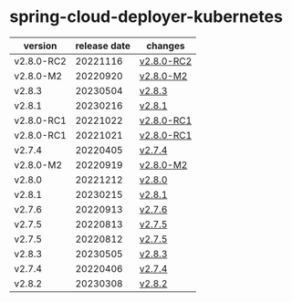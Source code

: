 # spring-cloud-deployer-kubernetes	


|version|release date|changes|
|---|---|---|
|v2.8.0-RC2|20221116|[v2.8.0-RC2](./v2.8.0-RC2-20221116.md)|
|v2.8.0-M2|20220920|[v2.8.0-M2](./v2.8.0-M2-20220920.md)|
|v2.8.3|20230504|[v2.8.3](./v2.8.3-20230504.md)|
|v2.8.1|20230216|[v2.8.1](./v2.8.1-20230216.md)|
|v2.8.0-RC1|20221022|[v2.8.0-RC1](./v2.8.0-RC1-20221022.md)|
|v2.8.0-RC1|20221021|[v2.8.0-RC1](./v2.8.0-RC1-20221021.md)|
|v2.7.4|20220405|[v2.7.4](./v2.7.4-20220405.md)|
|v2.8.0-M2|20220919|[v2.8.0-M2](./v2.8.0-M2-20220919.md)|
|v2.8.0|20221212|[v2.8.0](./v2.8.0-20221212.md)|
|v2.8.1|20230215|[v2.8.1](./v2.8.1-20230215.md)|
|v2.7.6|20220913|[v2.7.6](./v2.7.6-20220913.md)|
|v2.7.5|20220813|[v2.7.5](./v2.7.5-20220813.md)|
|v2.7.5|20220812|[v2.7.5](./v2.7.5-20220812.md)|
|v2.8.3|20230505|[v2.8.3](./v2.8.3-20230505.md)|
|v2.7.4|20220406|[v2.7.4](./v2.7.4-20220406.md)|
|v2.8.2|20230308|[v2.8.2](./v2.8.2-20230308.md)|
